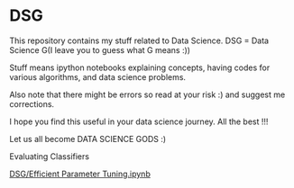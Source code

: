 # DSG

This repository contains my stuff related to Data Science. DSG = Data Science G(I leave you to guess what G means :))

Stuff means ipython notebooks explaining concepts, having codes for various algorithms, and data science problems. 

Also note that there might be errors so read at your risk :) and suggest me corrections. 

I hope you find this useful in your data science journey. All the best !!! 

Let us all become DATA SCIENCE GODS :)



Evaluating Classifiers

[DSG/Efficient Parameter Tuning.ipynb](ankitom/DSG)

